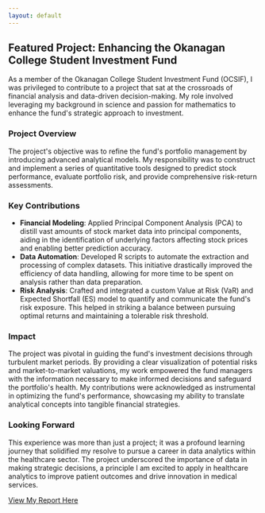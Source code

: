 ```yaml
---
layout: default
---
```


## Featured Project: Enhancing the Okanagan College Student Investment Fund

As a member of the Okanagan College Student Investment Fund (OCSIF), I was privileged to contribute to a project that sat at the crossroads of financial analysis and data-driven decision-making. My role involved leveraging my background in science and passion for mathematics to enhance the fund's strategic approach to investment.

### Project Overview

The project's objective was to refine the fund's portfolio management by introducing advanced analytical models. My responsibility was to construct and implement a series of quantitative tools designed to predict stock performance, evaluate portfolio risk, and provide comprehensive risk-return assessments.

### Key Contributions

- **Financial Modeling**: Applied Principal Component Analysis (PCA) to distill vast amounts of stock market data into principal components, aiding in the identification of underlying factors affecting stock prices and enabling better prediction accuracy.
- **Data Automation**: Developed R scripts to automate the extraction and processing of complex datasets. This initiative drastically improved the efficiency of data handling, allowing for more time to be spent on analysis rather than data preparation.
- **Risk Analysis**: Crafted and integrated a custom Value at Risk (VaR) and Expected Shortfall (ES) model to quantify and communicate the fund's risk exposure. This helped in striking a balance between pursuing optimal returns and maintaining a tolerable risk threshold.

### Impact

The project was pivotal in guiding the fund's investment decisions through turbulent market periods. By providing a clear visualization of potential risks and market-to-market valuations, my work empowered the fund managers with the information necessary to make informed decisions and safeguard the portfolio's health. My contributions were acknowledged as instrumental in optimizing the fund's performance, showcasing my ability to translate analytical concepts into tangible financial strategies.

### Looking Forward

This experience was more than just a project; it was a profound learning journey that solidified my resolve to pursue a career in data analytics within the healthcare sector. The project underscored the importance of data in making strategic decisions, a principle I am excited to apply in healthcare analytics to improve patient outcomes and drive innovation in medical services.

[View My Report Here](./assets/img/Portfolio-Risk-Assessment.pdf)
